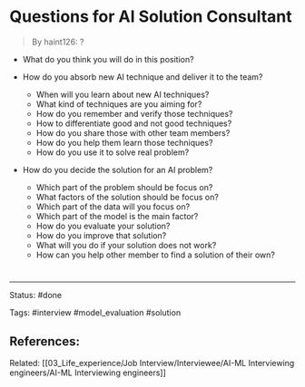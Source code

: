 # Questions for AI Solution Consultant
>By haint126: ?

- What do you think you will do in this position?

- How do you absorb new AI technique and deliver it to the team?
	-  When will you learn about new AI techniques?
	- What kind of techniques are you aiming for?
	- How do you remember and verify those techniques?
	- How to differentiate good and not good techniques?
	- How do you share those with other team members?
	- How do you help them learn those techniques?
	- How do you use it to solve real problem?

- How do you decide the solution for an AI problem?
	- Which part of the problem should be focus on?
	- What factors of the solution should be focus on?
	- Which part of the data will you focus on?
	- Which part of the model is the main factor?
	- How do you evaluate your solution?
	- How do you improve that solution?
	- What will you do if your solution does not work?
	- How can you help other member to find a solution of their own?



# 

---
Status: #done 

Tags: #interview #model_evaluation #solution

References:
- 

Related: [[03_Life_experience/Job Interview/Interviewee/AI-ML Interviewing engineers/AI-ML Interviewing engineers]]
